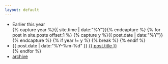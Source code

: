 ```yaml
---
layout: default
---
```


<div>
  <!--<ul class="listing">-->
  <!--{% for post in site.posts limit: 1 %}-->
  <!--<article class="content">-->
    <!--<section class="title">-->
      <!--<h2><a href="{{ post.url }}">{{ post.title }}</a></h2>-->
    <!--</section>-->
    <!--<section class="meta">-->
    <!--<span class="time">-->
      <!--<time datetime="{{ post.date | date:"%Y-%m-%d" }}">{{ post.date | date:"%Y-%m-%d" }}</time>-->
    <!--</span>-->
    <!--{% if post.tags %}-->
    <!--<span class="tags">-->
      <!--{% for tag in post.tags %}-->
      <!--<a href="/tags.html#{{ tag }}" title="{{ tag }}">#{{ tag }}</a>-->
      <!--{% endfor %}-->
    <!--</span>-->
    <!--{% endif %}-->
    <!--</section>-->
    <!--<section class="post">-->
    <!--{{ post.content }}-->
    <!--</section>-->
    <!--</article>-->
  <!--{% endfor %}-->
  <!--</ul>-->
  <div class="divider"></div>
  <ul class="listing main-listing">
    <li class="listing-seperator">Earlier this year</li>
  {% capture year %}{{ site.time | date:"%Y"}}{% endcapture %}
  {% for post in site.posts offset:1 %}
    {% capture y %}{{ post.date | date:"%Y"}}{% endcapture %}
    {% if year != y %}
    {% break %}
    {% endif %}
    <li class="listing-item">
      <time datetime="{{ post.date | date:"%Y-%m-%d" }}">{{ post.date | date:"%Y-%m-%d" }}</time>
      <a href="{{ post.url }}" title="{{ post.title }}">{{ post.title }}</a>
    </li>
  {% endfor %}
    <li class="listing-seperator"><a href="/archive.html">archive</a></li>
  </ul>
</div>
